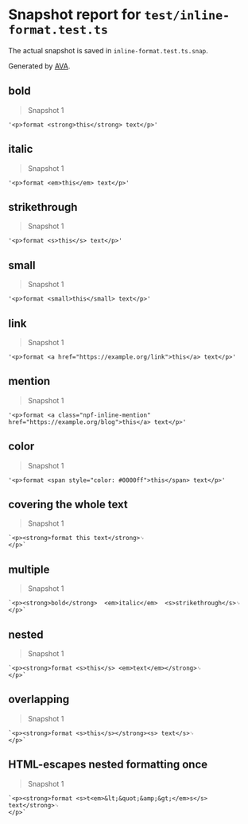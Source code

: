 # Snapshot report for `test/inline-format.test.ts`

The actual snapshot is saved in `inline-format.test.ts.snap`.

Generated by [AVA](https://avajs.dev).

## bold

> Snapshot 1

    '<p>format <strong>this</strong> text</p>'

## italic

> Snapshot 1

    '<p>format <em>this</em> text</p>'

## strikethrough

> Snapshot 1

    '<p>format <s>this</s> text</p>'

## small

> Snapshot 1

    '<p>format <small>this</small> text</p>'

## link

> Snapshot 1

    '<p>format <a href="https://example.org/link">this</a> text</p>'

## mention

> Snapshot 1

    '<p>format <a class="npf-inline-mention" href="https://example.org/blog">this</a> text</p>'

## color

> Snapshot 1

    '<p>format <span style="color: #0000ff">this</span> text</p>'

## covering the whole text

> Snapshot 1

    `<p><strong>format this text</strong>␊
    </p>`

## multiple

> Snapshot 1

    `<p><strong>bold</strong>  <em>italic</em>  <s>strikethrough</s>␊
    </p>`

## nested

> Snapshot 1

    `<p><strong>format <s>this</s> <em>text</em></strong>␊
    </p>`

## overlapping

> Snapshot 1

    `<p><strong>format <s>this</s></strong><s> text</s>␊
    </p>`

## HTML-escapes nested formatting once

> Snapshot 1

    `<p><strong>format <s>t<em>&lt;&quot;&amp;&gt;</em>s</s> text</strong>␊
    </p>`
